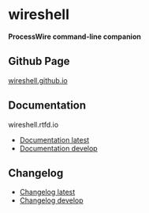# wireshell

**ProcessWire command-line companion**

## Github Page

[wireshell.github.io](https://wireshell.github.io/)

## Documentation

 wireshell.rtfd.io

- [Documentation latest](http://wireshell.rtfd.io/)
- [Documentation develop](http://wireshell.rtfd.io/en/develop/)

## Changelog 

- [Changelog latest](http://wireshell.rtfd.io/en/latest/changelog/)
- [Changelog develop](http://wireshell.rtfd.io/en/develop/changelog/)
